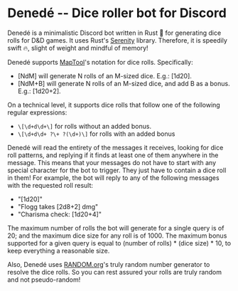 # Denedé -- Dice roller bot for Discord
Denedé is a minimalistic Discord bot written in Rust 🦀 for generating dice rolls for D&D games. It uses Rust's [Serenity](https://github.com/serenity-rs/serenity) library. Therefore, it is speedily swift 🔥, slight of weight and mindful of memory!

Denedé supports [MapTool](https://github.com/RPTools/maptool)'s notation for dice rolls. Specifically:
 * [NdM] will generate N rolls of an M-sized dice. E.g.: [1d20].
 * [NdM+B] will generate N rolls of an M-sized dice, and add B as a bonus. E.g.: [1d20+2].

On a technical level, it supports dice rolls that follow one of the following regular expressions:
 * `\[\d+d\d+\]` for rolls without an added bonus.
 * `\[\d+d\d+ ?\+ ?(\d+)\]` for rolls with an added bonus
 
Denedé will read the entirety of the messages it receives, looking for dice roll patterns, and replying if it finds at least one of them anywhere in the message. This means that your messages do not have to start with any special character for the bot to trigger. They just have to contain a dice roll in them! For example, the bot will reply to any of the following messages with the requested roll result:
 * "[1d20]"
 * "Flogg takes [2d8+2] dmg"
 * "Charisma check: [1d20+4]"

The maximum number of rolls the bot will generate for a single query is of 20; and the maximum dice size for any roll is of 1000. The maximum bonus supported for a given query is equal to (number of rolls) * (dice size) * 10, to keep everything a reasonable size.

Also, Denedé uses [RANDOM.org](https://www.random.org)'s truly random number generator to resolve the dice rolls. So you can rest assured your rolls are truly random and not pseudo-random!

